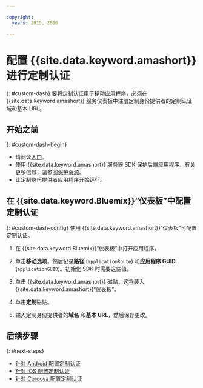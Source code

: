 ```yaml
---

copyright:
  years: 2015, 2016
  
---
```


# 配置 {{site.data.keyword.amashort}} 进行定制认证
{: #custom-dash}
要将定制认证用于移动应用程序，必须在 {{site.data.keyword.amashort}} 服务仪表板中注册定制身份提供者的定制认证域和基本 URL。

## 开始之前
{: #custom-dash-begin}
* 请阅读[入门](getting-started.html)。
* 使用 {{site.data.keyword.amashort}} 服务器 SDK 保护后端应用程序。有关更多信息，请参阅[保护资源](protecting-resources.html)。
* 让定制身份提供者应用程序开始运行。

## 在 {{site.data.keyword.Bluemix}}“仪表板”中配置定制认证
{: #custom-dash-config}
使用 {{site.data.keyword.amashort}}“仪表板”可配置定制认证。

1. 在 {{site.data.keyword.Bluemix}}“仪表板”中打开应用程序。

1. 单击**移动选项**，然后记录**路径** (`applicationRoute`) 和**应用程序 GUID** (`applicationGUID`)。初始化 SDK 时需要这些值。

1. 单击 {{site.data.keyword.amashort}} 磁贴。这将装入 {{site.data.keyword.amashort}}“仪表板”。

1. 单击**定制**磁贴。

1. 输入定制身份提供者的**域名** 和**基本 URL**，然后保存更改。

## 后续步骤
{: #next-steps}
* [针对 Android 配置定制认证](custom-auth-android.html)
* [针对 iOS 配置定制认证](custom-auth-ios.html)
* [针对 Cordova 配置定制认证](custom-auth-cordova.html)

